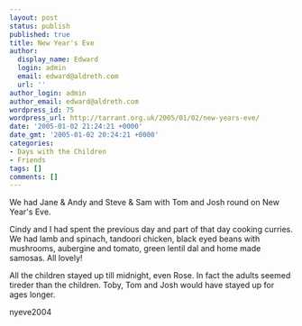 ```yaml
---
layout: post
status: publish
published: true
title: New Year's Eve
author:
  display_name: Edward
  login: admin
  email: edward@aldreth.com
  url: ''
author_login: admin
author_email: edward@aldreth.com
wordpress_id: 75
wordpress_url: http://tarrant.org.uk/2005/01/02/new-years-eve/
date: '2005-01-02 21:24:21 +0000'
date_gmt: '2005-01-02 20:24:21 +0000'
categories:
- Days with the Children
- Friends
tags: []
comments: []
---
```

<p>We had  Jane & Andy and Steve & Sam with Tom and Josh round on New Year's Eve.</p>
<p>Cindy and I had spent the previous day and part of that day cooking curries.  We had lamb and spinach, tandoori chicken, black eyed beans with mushrooms, aubergine and tomato, green lentil dal and home made samosas.  All lovely!</p>
<p>All the children stayed up till midnight, even Rose.  In fact the adults seemed tireder than the children.  Toby, Tom and Josh would have stayed up for ages longer.</p>
<p><wpg2>nyeve2004</wpg2></p>
